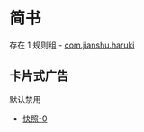 # 简书

存在 1 规则组 - [com.jianshu.haruki](/src/apps/com.jianshu.haruki.ts)

## 卡片式广告

默认禁用

- [快照-0](https://i.gkd.li/import/13327286)
